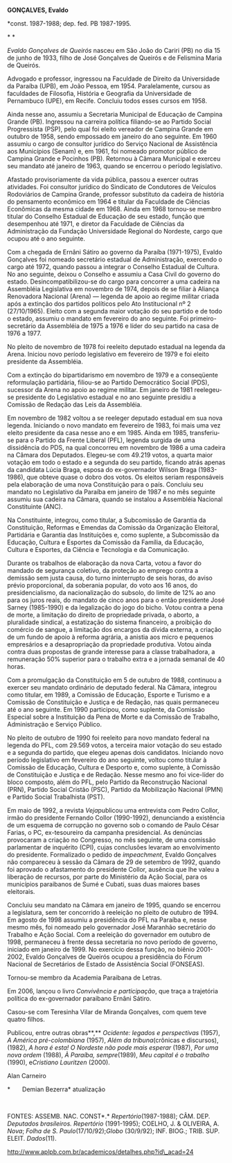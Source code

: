 **GONÇALVES, Evaldo**

\*const. 1987-1988; dep. fed. PB 1987-1995.

* *

*Evaldo Gonçalves de Queirós* nasceu em São João do Cariri (PB) no dia
15 de junho de 1933, filho de José Gonçalves de Queirós e de Felismina
Maria de Queirós.

Advogado e professor, ingressou na Faculdade de Direito da Universidade
da Paraíba (UPB), em João Pessoa, em 1954. Paralelamente, cursou as
faculdades de Filosofia, História e Geografia da Universidade de
Pernambuco (UPE), em Recife. Concluiu todos esses cursos em 1958.

Ainda nesse ano, assumiu a Secretaria Municipal de Educação de Campina
Grande (PB). Ingressou na carreira política filiando-se ao Partido
Social Progressista (PSP), pelo qual foi eleito vereador de Campina
Grande em outubro de 1958, sendo empossado em janeiro do ano seguinte.
Em 1960 assumiu o cargo de consultor jurídico do Serviço Nacional de
Assistência aos Municípios (Senam) e, em 1961, foi nomeado promotor
público de Campina Grande e Pocinhos (PB). Retornou à Câmara Municipal e
exerceu seu mandato até janeiro de 1963, quando se encerrou o período
legislativo.

Afastado provisoriamente da vida pública, passou a exercer outras
atividades. Foi consultor jurídico do Sindicato de Condutores de
Veículos Rodoviários de Campina Grande, professor substituto da cadeira
de história do pensamento econômico em 1964 e titular da Faculdade de
Ciências Econômicas da mesma cidade em 1968. Ainda em 1968 tornou-se
membro titular do Conselho Estadual de Educação de seu estado, função
que desempenhou até 1971, e diretor da Faculdade de Ciências da
Administração da Fundação Universidade Regional do Nordeste, cargo que
ocupou até o ano seguinte.

Com a chegada de Ernâni Sátiro ao governo da Paraíba (1971-1975), Evaldo
Gonçalves foi nomeado secretário estadual de Administração, exercendo o
cargo até 1972, quando passou a integrar o Conselho Estadual de Cultura.
No ano seguinte, deixou o Conselho e assumiu a Casa Civil do governo do
estado. Desincompatibilizou-se do cargo para concorrer a uma cadeira na
Assembléia Legislativa em novembro de 1974, depois de se filiar à
Aliança Renovadora Nacional (Arena) — legenda de apoio ao regime militar
criada após a extinção dos partidos políticos pelo Ato Institucional nº
2 (27/10/1965). Eleito com a segunda maior votação do seu partido e de
todo o estado, assumiu o mandato em fevereiro do ano seguinte. Foi
primeiro-secretário da Assembléia de 1975 a 1976 e líder do seu partido
na casa de 1976 a 1977.

No pleito de novembro de 1978 foi reeleito deputado estadual na legenda
da Arena. Iniciou novo período legislativo em fevereiro de 1979 e foi
eleito presidente da Assembléia.

Com a extinção do bipartidarismo em novembro de 1979 e a conseqüente
reformulação partidária, filiou-se ao Partido Democrático Social (PDS),
sucessor da Arena no apoio ao regime militar. Em janeiro de 1981
reelegeu-se presidente do Legislativo estadual e no ano seguinte
presidiu a Comissão de Redação das Leis da Assembléia.

Em novembro de 1982 voltou a se reeleger deputado estadual em sua nova
legenda. Iniciando o novo mandato em fevereiro de 1983, foi mais uma vez
eleito presidente da casa nesse ano e em 1985. Ainda em 1985,
transferiu-se para o Partido da Frente Liberal (PFL), legenda surgida de
uma dissidência do PDS, na qual concorreu em novembro de 1986 a uma
cadeira na Câmara dos Deputados. Elegeu-se com 49.219 votos, a quarta
maior votação em todo o estado e a segunda do seu partido, ficando atrás
apenas da candidata Lúcia Braga, esposa do ex-governador Wilson Braga
(1983-1986), que obteve quase o dobro dos votos. Os eleitos seriam
responsáveis pela elaboração de uma nova Constituição para o país.
Concluiu seu mandato no Legislativo da Paraíba em janeiro de 1987 e no
mês seguinte assumiu sua cadeira na Câmara, quando se instalou a
Assembléia Nacional Constituinte (ANC).

Na Constituinte, integrou, como titular, a Subcomissão de Garantia da
Constituição, Reformas e Emendas da Comissão da Organização Eleitoral,
Partidária e Garantia das Instituições e, como suplente, a Subcomissão
da Educação, Cultura e Esportes da Comissão da Família, da Educação,
Cultura e Esportes, da Ciência e Tecnologia e da Comunicação.

Durante os trabalhos de elaboração da nova Carta, votou a favor do
mandado de segurança coletivo, da proteção ao emprego contra a demissão
sem justa causa, do turno ininterrupto de seis horas, do aviso prévio
proporcional, da soberania popular, do voto aos 16 anos, do
presidencialismo, da nacionalização do subsolo, do limite de 12% ao ano
para os juros reais, do mandato de cinco anos para o então presidente
José Sarney (1985-1990) e da legalização do jogo do bicho. Votou contra
a pena de morte, a limitação do direito de propriedade privada, o
aborto, a pluralidade sindical, a estatização do sistema financeiro, a
proibição do comércio de sangue, a limitação dos encargos da dívida
externa, a criação de um fundo de apoio à reforma agrária, a anistia aos
micro e pequenos empresários e a desapropriação da propriedade
produtiva. Votou ainda contra duas propostas de grande interesse para a
classe trabalhadora, a remuneração 50% superior para o trabalho extra e
a jornada semanal de 40 horas.

Com a promulgação da Constituição em 5 de outubro de 1988, continuou a
exercer seu mandato ordinário de deputado federal. Na Câmara, integrou
como titular, em 1989, a Comissão de Educação, Esporte e Turismo e a
Comissão de Constituição e Justiça e de Redação, nas quais permaneceu
até o ano seguinte. Em 1990 participou, como suplente, da Comissão
Especial sobre a Instituição da Pena de Morte e da Comissão de Trabalho,
Administração e Serviço Público.

No pleito de outubro de 1990 foi reeleito para novo mandato federal na
legenda do PFL, com 29.569 votos, a terceira maior votação do seu estado
e a segunda do partido, que elegeu apenas dois candidatos. Iniciando
novo período legislativo em fevereiro do ano seguinte, voltou como
titular à Comissão de Educação, Cultura e Desporto e, como suplente, à
Comissão de Constituição e Justiça e de Redação. Nesse mesmo ano foi
vice-líder do bloco composto, além do PFL, pelo Partido da Reconstrução
Nacional (PRN), Partido Social Cristão (PSC), Partido da Mobilização
Nacional (PMN) e Partido Social Trabalhista (PST).

Em maio de 1992, a revista *Veja*publicou uma entrevista com Pedro
Collor, irmão do presidente Fernando Collor (1990-1992), denunciando a
existência de um esquema de corrupção no governo sob o comando de Paulo
César Farias, o PC, ex-tesoureiro da campanha presidencial. As denúncias
provocaram a criação no Congresso, no mês seguinte, de uma comissão
parlamentar de inquérito (CPI), cujas conclusões levaram ao envolvimento
do presidente. Formalizado o pedido de *impeachment*, Evaldo Gonçalves
não compareceu à sessão da Câmara de 29 de setembro de 1992, quando foi
aprovado o afastamento do presidente Collor, ausência que lhe valeu a
liberação de recursos, por parte do Ministério da Ação Social, para os
municípios paraibanos de Sumé e Cubati, suas duas maiores bases
eleitorais.

Concluiu seu mandato na Câmara em janeiro de 1995, quando se encerrou a
legislatura, sem ter concorrido à reeleição no pleito de outubro de
1994. Em agosto de 1998 assumiu a presidência do PFL na Paraíba e, nesse
mesmo mês, foi nomeado pelo governador José Maranhão secretário do
Trabalho e Ação Social. Com a reeleição do governador em outubro de
1998, permaneceu à frente dessa secretaria no novo período de governo,
iniciado em janeiro de 1999. No exercício dessa função, no biênio
2001-2002, Evaldo Gonçalves de Queirós ocupou a presidência do Fórum
Nacional de Secretários de Estado de Assistência Social (FONSEAS).  

Tornou-se membro da Academia Paraibana de Letras.

Em 2006, lançou o livro *Convivência e participação*, que traça a
trajetória política do ex-governador paraibano Ernâni Sátiro.

Casou-se com Teresinha Vilar de Miranda Gonçalves, com quem teve quatro
filhos.

Publicou, entre outras obras**,** *Ocidente: legados e perspectivas*
(1957), *A América pré-colombiana* (1957), *Além da tribuna*(crônicas e
discursos), (1982), *A hora é esta! O Nordeste não pode mais esperar*
(1987), *Por uma nova ordem* (1988), *À Paraíba, sempre*(1989), *Meu
capital é o trabalho* (1990), e*Cristiano Lauritzen* (2000).

Alan Carneiro

*       Demian Bezerra* atualização

 

FONTES: ASSEMB. NAC. CONST*.* *Repertório*(1987-1988); CÂM. DEP.
*Deputados brasileiros. Repertório* (1991-1995); COELHO, J. & OLIVEIRA,
A. *Nova*; *Folha de S. Paulo*(17/10/92);*Globo* (30/9/92); INF. BIOG.;
TRIB. SUP. ELEIT. *Dados*(11).

http://www.aplpb.com.br/academicos/detalhes.php?id\_acad=24

